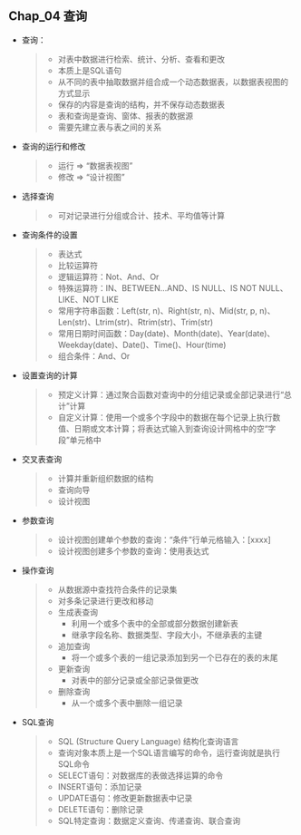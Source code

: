 ## Chap_04 查询

* 查询：
    > * 对表中数据进行检索、统计、分析、查看和更改
    > * 本质上是SQL语句
    > * 从不同的表中抽取数据并组合成一个动态数据表，以数据表视图的方式显示
    > * 保存的内容是查询的结构，并不保存动态数据表
    > * 表和查询是查询、窗体、报表的数据源
    > * 需要先建立表与表之间的关系
* 查询的运行和修改
    > * 运行 $\Rightarrow$ “数据表视图”
    > * 修改 $\Rightarrow$ “设计视图”
* 选择查询
    > * 可对记录进行分组或合计、技术、平均值等计算
* 查询条件的设置
    > * 表达式
    > * 比较运算符
    > * 逻辑运算符：Not、And、Or
    > * 特殊运算符：IN、BETWEEN...AND、IS NULL、IS NOT NULL、LIKE、NOT LIKE
    > * 常用字符串函数：Left(str, n)、Right(str, n)、Mid(str, p, n)、Len(str)、Ltrim(str)、Rtrim(str)、Trim(str)
    > * 常用日期时间函数：Day(date)、Month(date)、Year(date)、Weekday(date)、Date()、Time()、Hour(time)
    > * 组合条件：And、Or
* 设置查询的计算
    > * 预定义计算：通过聚合函数对查询中的分组记录或全部记录进行“总计”计算
    > * 自定义计算：使用一个或多个字段中的数据在每个记录上执行数值、日期或文本计算；将表达式输入到查询设计网格中的空“字段”单元格中
* 交叉表查询
    > * 计算并重新组织数据的结构
    > * 查询向导
    > * 设计视图
* 参数查询
    > * 设计视图创建单个参数的查询：“条件”行单元格输入：[xxxx]
    > * 设计视图创建多个参数的查询：使用表达式
* 操作查询
    > * 从数据源中查找符合条件的记录集
    > * 对多条记录进行更改和移动
    > * 生成表查询
    >   * 利用一个或多个表中的全部或部分数据创建新表
    >   * 继承字段名称、数据类型、字段大小，不继承表的主键
    > * 追加查询
    >   * 将一个或多个表的一组记录添加到另一个已存在的表的末尾
    > * 更新查询
    >   * 对表中的部分记录或全部记录做更改
    > * 删除查询
    >   * 从一个或多个表中删除一组记录
* SQL查询
    > * SQL (Structure Query Language) 结构化查询语言
    > * 查询对象本质上是一个SQL语言编写的命令，运行查询就是执行SQL命令
    > * SELECT语句：对数据库的表做选择运算的命令
    > * INSERT语句：添加记录
    > * UPDATE语句：修改更新数据表中记录
    > * DELETE语句：删除记录
    > * SQL特定查询：数据定义查询、传递查询、联合查询
